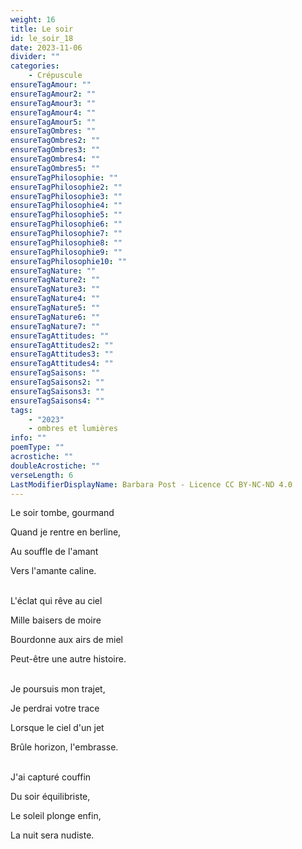 ```yaml
---
weight: 16
title: Le soir
id: le_soir_18
date: 2023-11-06
divider: ""
categories:
    - Crépuscule
ensureTagAmour: ""
ensureTagAmour2: ""
ensureTagAmour3: ""
ensureTagAmour4: ""
ensureTagAmour5: ""
ensureTagOmbres: ""
ensureTagOmbres2: ""
ensureTagOmbres3: ""
ensureTagOmbres4: ""
ensureTagOmbres5: ""
ensureTagPhilosophie: ""
ensureTagPhilosophie2: ""
ensureTagPhilosophie3: ""
ensureTagPhilosophie4: ""
ensureTagPhilosophie5: ""
ensureTagPhilosophie6: ""
ensureTagPhilosophie7: ""
ensureTagPhilosophie8: ""
ensureTagPhilosophie9: ""
ensureTagPhilosophie10: ""
ensureTagNature: ""
ensureTagNature2: ""
ensureTagNature3: ""
ensureTagNature4: ""
ensureTagNature5: ""
ensureTagNature6: ""
ensureTagNature7: ""
ensureTagAttitudes: ""
ensureTagAttitudes2: ""
ensureTagAttitudes3: ""
ensureTagAttitudes4: ""
ensureTagSaisons: ""
ensureTagSaisons2: ""
ensureTagSaisons3: ""
ensureTagSaisons4: ""
tags:
    - "2023"
    - ombres et lumières
info: ""
poemType: ""
acrostiche: ""
doubleAcrostiche: ""
verseLength: 6
LastModifierDisplayName: Barbara Post - Licence CC BY-NC-ND 4.0
---
```

Le soir tombe, gourmand

Quand je rentre en berline,

Au souffle de l'amant

Vers l'amante caline.

 \
L'éclat qui rêve au ciel

Mille baisers de moire

Bourdonne aux airs de miel

Peut-être une autre histoire.

 \
Je poursuis mon trajet,

Je perdrai votre trace

Lorsque le ciel d'un jet

Brûle horizon, l'embrasse.

 \
J'ai capturé couffin

Du soir équilibriste,

Le soleil plonge enfin,

La nuit sera nudiste.
